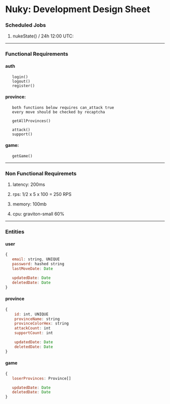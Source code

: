 # Nuky: Development Design Sheet

### Scheduled Jobs

1. nukeState() / 24h 12:00 UTC:

---

### Functional Requirements

#### auth

```
   login()
   logout()
   register()
```

#### province:

```
   both functions below requires can_attack true
   every move should be checked by recaptcha

   getAllProvinces()

   attack()
   support()
```

#### game:

```
   getGame()
```

---

### Non Functional Requiremets

1. latency: 200ms

2. rps: 1/2 x 5 x 100 = 250 RPS

3. memory: 100mb

4. cpu: graviton-small 60%

---

### Entities

#### user

```js
{
   email: string, UNIQUE
   password: hashed string
   lastMoveDate: Date

   updatedDate: Date
   deletedDate: Date
}
```

#### province

```js
{
    id: int, UNIQUE
    provinceName: string
    provinceColorHex: string
    attackCount: int
    supportCount: int

    updatedDate: Date
    deletedDate: Date
}
```

#### game

```js
{
   loserProvinces: Province[]

   updatedDate: Date
   deletedDate: Date
}
```
